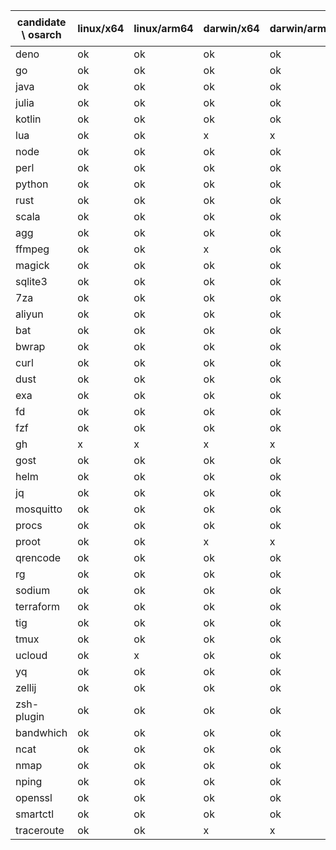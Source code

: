 | candidate \ osarch | linux/x64 | linux/arm64 | darwin/x64 | darwin/arm64 | win/x64 | 备注 |
| ------------------ | ----------- | ------------ | ---------- | --------- | ------- | ---- |
|deno | ok | ok | ok | ok | ok |
|go | ok | ok | ok | ok | ok |
|java | ok | ok | ok | ok | ok |
|julia | ok | ok | ok | ok | ok |
|kotlin | ok | ok | ok | ok | ok |
|lua | ok | ok | x| x| ok |
|node | ok | ok | ok | ok | ok |
|perl | ok | ok | ok | ok | ok |
|python |  ok | ok | ok | ok | ok |
|rust | ok | ok | ok | ok | ok |
|scala | ok | ok | ok | ok | ok |
|agg | ok | ok | ok | ok | ok |
|ffmpeg | ok | ok | x| ok | ok |
|magick | ok | ok | ok | ok | x|
|sqlite3 | ok | ok | ok | ok | ok |
|7za | ok | ok | ok | ok | ok |
|aliyun | ok | ok | ok | ok | ok |
|bat | ok | ok | ok | ok | ok |
|bwrap | ok | ok | ok | ok | ok |
|curl | ok | ok | ok | ok | ok |
|dust | ok | ok | ok | ok | ok |
|exa | ok | ok | ok | ok | ok |
|fd | ok | ok | ok | ok | ok |
|fzf | ok | ok | ok | ok | ok |
|gh | x| x| x| x| x|
|gost | ok | ok | ok | ok | ok |
|helm | ok | ok | ok | ok | ok |
|jq | ok | ok | ok | ok | ok |
|mosquitto | ok | ok | ok | ok | ok |
|procs | ok | ok | ok | ok | ok |
|proot | ok | ok | x| x| x|
|qrencode | ok | ok | ok | ok | ok |
|rg | ok | ok | ok | ok | ok |
|sodium | ok | ok | ok | ok | ok |
|terraform | ok | ok | ok | ok | ok |
|tig | ok | ok | ok | ok | x|
|tmux | ok | ok | ok | ok | ok |
|ucloud | ok | x| ok | ok | ok |
|yq | ok | ok | ok | ok | ok |
|zellij | ok | ok | ok | ok | x|
|zsh-plugin | ok | ok | ok | ok | ok |
|bandwhich | ok | ok | ok | ok | x|
|ncat | ok | ok | ok | ok | x|
|nmap | ok | ok | ok | ok | x|
|nping | ok | ok | ok | ok | x|
|openssl | ok | ok | ok | ok | ok |
|smartctl | ok | ok | ok | ok | ok |
|traceroute | ok | ok | x| x| x|
